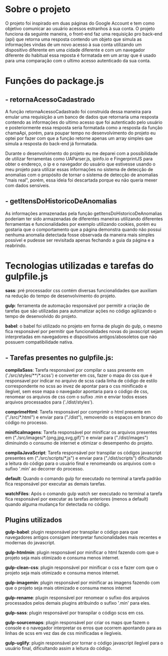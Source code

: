 # Sobre o projeto

O projeto foi inspirado em duas páginas do Google Account e tem como objetivo comunicar ao usuário acessos estranhos à sua conta. O projeto funciona da seguinte maneira, o front-end faz uma requisição pro back-end (api) que retorna uma resposta contendo um objeto que simula as informações vindas de um novo acesso à sua conta utilizando um dispositivo diferente em uma cidade diferente e com um navegador diferente do habitual essa reposta é formatada em um array que é usado para uma comparação com o ultimo acesso autenticado da sua conta. 

# Funções do package.js

## - retornaAcessoCadastrado
A função retornaAcessoCadastrado foi construida dessa maneira para emular uma requisição a um banco de dados que retornaria uma resposta contendo as informações do ultimo acesso que foi autenticado pelo usuário e posteriormente essa resposta seria formatada como a resposta da função chamaApi, porém, para poupar tempo no desenvolvimento do projeto eu optei por fazer com que a função retorne apenas um array simples que simula a resposta do back-end já formatada. 

Durante o desenvolvimento do projeto eu me deparei com a possibilidade de utilizar ferramentas como UAParser.js, ipinfo.io e FingerprintJS para obter o endereço, o ip e o navegador do usuário que estivesse usando o meu projeto para utilizar essas informações no sistema de detecção de anomalias com o propósito de tornar o sistema de detecção de anomalias "mais real", porém, essa ideia foi descartada porque eu não queria mexer com dados sensíveis.

## - getItensDoHistoricoDeAnomalias
As informações armazenadas pela função getItensDoHistoricoDeAnomalias poderiam ter sido armazenadas de diferentes maneiras utilizando diferentes ferramentas e funcionalidades por exemplo utilizando cookies, porém eu gostaria que o comportamento que a página demonstra quando não possui nenhuma anomalia detectada fosse observada da maneira mais simples possível e pudesse ser revisitada apenas fechando a guia da página e a reabrindo.   

# Tecnologias utilizadas e tarefas do gulpfile.js

**sass**: pré processador css contém diversas funcionalidades que auxiliam na redução do tempo de desenvolvimento do projeto.

**gulp**: ferramenta de automação responsável por permitir a criação de tarefas que são utilizadas para automatizar ações no código agilizando o tempo de desenvolvido do projeto.

**babel**: o babel foi utilizado no projeto em forma de plugin do gulp, o mesmo fica responsável por permitir que funcionalidades novas do javascript sejam interpretadas em navegadores e dispositivos antigos/abosoletos que não possuem compatibilidade nativa.

## - Tarefas presentes no gulpfile.js: 
    
**compilaSass**: Tarefa responsável por compilar o sass presente em ('./src/styles/**/*.scss') e converter em css, fazer o mapa do css que é responsavel por indicar no arquivo de scss cada linha de código de estilo correspondente no scss ao invez de apontar para o css
minificado e ilegível, sem esse mapa o navegador apontaria para o código de css, renomear os arquivos de css com o sufixo .min e enviar todos esses arquivos processados para ('./dist/styles').

**comprimeHtml**: Tarefa responsável por comprimir o html presente em ("./src/*.html") e enviar para ("./dist"), removendo os espaços em branco do código no processo.

**minificaImagens**: Tarefa responsável por minificar os arquivos presentes em ("./src/images/*.{png,jpg,svg,gif}") e enviar para ("./dist/images") diminuindo o consumo de internet e otimizar o desempenho do projeto.

**compilaJavaScript**: Tarefa responsável por transpilar os códigos javascript presentes em ("./src/scripts/*.js") e enviar para ("./dist/scripts") dificultando a leitura do código para o usuário final e renomeando os arquivos com o sufixo '.min' ao decorrer do processo.

**default**: Quando o comando gulp for executado no terminal a tarefa padrão fica responsável por executar as demais tarefas.

**watchFiles**: Após o comando gulp watch ser executado no terminal a tarefa fica responsável por executar as tarefas anteriores (menos a default) quando alguma mudança for detectada no código.

## Plugins utilizados

**gulp-babel**: plugin responsável por transpilar o código para que navegadores antigos consigam interpretar funcionalidades mais recentes e modernas do javascript.

**gulp-htmlmin**: plugin responsável por minificar o html fazendo com que o projeto seja mais otimizado e consuma menos internet.
 
**gulp-clean-css**: plugin responsável por minificar o css e fazer com que o projeto seja mais otimizado e consuma menos internet.

**gulp-imagemin**: plugin responsável por minificar as imagens fazendo com que o projeto seja mais otimizado e consuma menos internet

**gulp-rename**: plugin responsável por renomear o sufixo dos arquivos processados pelos demais plugins atribuindo o sufixo '.min' para eles.

**gulp-sass**: plugin responsável por transpilar o código scss em css.

**gulp-sourcemaps**: plugin responsável por criar os maps que fazem o console e o navegador interpretar os erros que ocorrem apontando para as linhas de scss em vez das de css minificadas e ilegíveis.
    
**gulp-uglify**: plugin responsável por tornar o código javascript ilegível para o usuário final, dificultando assim a leitura do código.